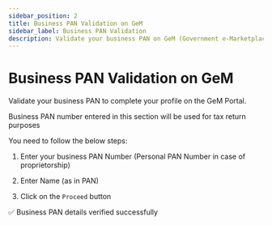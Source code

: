 ```yaml
---
sidebar_position: 2
title: Business PAN Validation on GeM
sidebar_label: Business PAN Validation
description: Validate your business PAN on GeM (Government e-Marketplace) Portal to complete your seller profile
---
```


# Business PAN Validation on GeM

Validate your business PAN to complete your profile on the GeM Portal.

Business PAN number entered in this section will be used for tax return purposes

You need to follow the below steps:

1. Enter your business PAN Number (Personal PAN Number in case of proprietorship)

2. Enter Name (as in PAN)

3. Click on the `Proceed` button

:white_check_mark: Business PAN details verified successfully